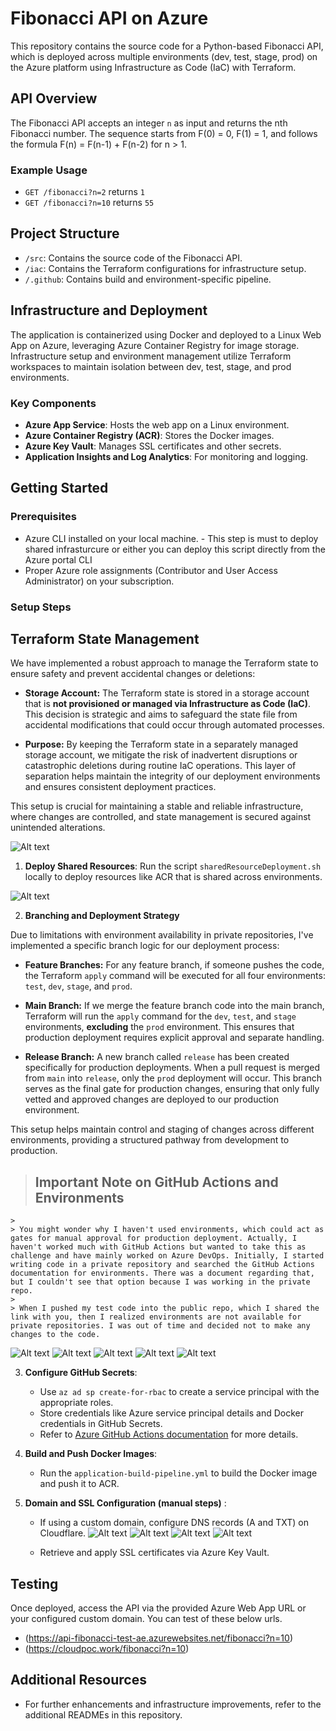 # Fibonacci API on Azure

This repository contains the source code for a Python-based Fibonacci API, which is deployed across multiple environments (dev, test, stage, prod) on the Azure platform using Infrastructure as Code (IaC) with Terraform.

## API Overview

The Fibonacci API accepts an integer `n` as input and returns the nth Fibonacci number. The sequence starts from F(0) = 0, F(1) = 1, and follows the formula F(n) = F(n-1) + F(n-2) for n > 1.

### Example Usage

- `GET /fibonacci?n=2` returns `1`
- `GET /fibonacci?n=10` returns `55`

## Project Structure

- `/src`: Contains the source code of the Fibonacci API.
- `/iac`: Contains the Terraform configurations for infrastructure setup.
- `/.github`: Contains build and environment-specific pipeline.

## Infrastructure and Deployment

The application is containerized using Docker and deployed to a Linux Web App on Azure, leveraging Azure Container Registry for image storage. Infrastructure setup and environment management utilize Terraform workspaces to maintain isolation between dev, test, stage, and prod environments.

### Key Components

- **Azure App Service**: Hosts the web app on a Linux environment.
- **Azure Container Registry (ACR)**: Stores the Docker images.
- **Azure Key Vault**: Manages SSL certificates and other secrets.
- **Application Insights and Log Analytics**: For monitoring and logging.

## Getting Started

### Prerequisites

- Azure CLI installed on your local machine. - This step is must to deploy shared infrasturcure or either you can deploy this script directly from the Azure portal CLI
- Proper Azure role assignments (Contributor and User Access Administrator) on your subscription.

### Setup Steps
## Terraform State Management

We have implemented a robust approach to manage the Terraform state to ensure safety and prevent accidental changes or deletions:

- **Storage Account:** The Terraform state is stored in a storage account that is **not provisioned or managed via Infrastructure as Code (IaC)**. This decision is strategic and aims to safeguard the state file from accidental modifications that could occur through automated processes.

- **Purpose:** By keeping the Terraform state in a separately managed storage account, we mitigate the risk of inadvertent disruptions or catastrophic deletions during routine IaC operations. This layer of separation helps maintain the integrity of our deployment environments and ensures consistent deployment practices.

This setup is crucial for maintaining a stable and reliable infrastructure, where changes are controlled, and state management is secured against unintended alterations.

![Alt text](screenshots/terraform_state.png)


1. **Deploy Shared Resources**: Run the script `sharedResourceDeployment.sh` locally to deploy resources like ACR that is shared across environments.

![Alt text](screenshots/shared-env.png)

2. **Branching and Deployment Strategy**

Due to limitations with environment availability in private repositories, I've implemented a specific branch logic for our deployment process:

- **Feature Branches:** For any feature branch, if someone pushes the code, the Terraform `apply` command will be executed for all four environments: `test`, `dev`, `stage`, and `prod`.

- **Main Branch:** If we merge the feature branch code into the main branch, Terraform will run the `apply` command for the `dev`, `test`, and `stage` environments, **excluding** the `prod` environment. This ensures that production deployment requires explicit approval and separate handling.

- **Release Branch:** A new branch called `release` has been created specifically for production deployments. When a pull request is merged from `main` into `release`, only the `prod` deployment will occur. This branch serves as the final gate for production changes, ensuring that only fully vetted and approved changes are deployed to our production environment.

This setup helps maintain control and staging of changes across different environments, providing a structured pathway from development to production.


   > ## Important Note on GitHub Actions and Environments
    > 
    > You might wonder why I haven't used environments, which could act as gates for manual approval for production deployment. Actually, I haven't worked much with GitHub Actions but wanted to take this as challenge and have mainly worked on Azure DevOps. Initially, I started writing code in a private repository and searched the GitHub Actions documentation for environments. There was a document regarding that, but I couldn't see that option because I was working in the private repo.
    >
    > When I pushed my test code into the public repo, which I shared the link with you, then I realized environments are not available for private repositories. I was out of time and decided not to make any changes to the code.

![Alt text](screenshots/dev_env.png)
![Alt text](screenshots/test-env.png)
![Alt text](screenshots/stage.png)
![Alt text](screenshots/prod.png)
![Alt text](screenshots/pipeline.png)


3. **Configure GitHub Secrets**:
   - Use `az ad sp create-for-rbac` to create a service principal with the appropriate roles.
   - Store credentials like Azure service principal details and Docker credentials in GitHub Secrets.
   - Refer to [Azure GitHub Actions documentation](https://learn.microsoft.com/en-us/azure/developer/github/connect-from-azure?tabs=azure-portal%2Clinux#use-the-azure-login-action-with-a-service-principal-secret) for more details.


4. **Build and Push Docker Images**:
   - Run the `application-build-pipeline.yml` to build the Docker image and push it to ACR.

5. **Domain and SSL Configuration (manual steps)** :
   - If using a custom domain, configure DNS records (A and TXT) on Cloudflare.
   ![Alt text](screenshots/custom_domain_add.png)
   ![Alt text](screenshots/cloudfareDNS.png)
   ![Alt text](screenshots/cert_add.png)
   ![Alt text](screenshots/cert_add.png)




   - Retrieve and apply SSL certificates via Azure Key Vault.

## Testing

Once deployed, access the API via the provided Azure Web App URL or your configured custom domain. You can test of these below urls. 

- (https://api-fibonacci-test-ae.azurewebsites.net/fibonacci?n=10)
- (https://cloudpoc.work/fibonacci?n=10)

## Additional Resources

- For further enhancements and infrastructure improvements, refer to the additional READMEs in this repository.
